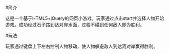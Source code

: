 #简介

这是一个基于HTML5+jQuery的网页小游戏。玩家通过点击start并选择人物开始游戏。成功经过石子路到达对岸水面，过程不碰到任何敌人即为胜利。

#玩法

玩家通过键盘上下左右控制人物移动，使人物躲避敌人到达河对岸赢得胜利。
